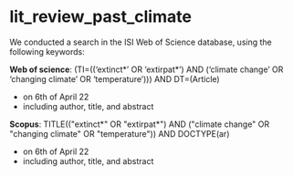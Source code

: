 # lit_review_past_climate

We conducted a search in the ISI Web of Science database, using the following keywords: 

**Web of science**: (TI=((‘extinct*’ OR ‘extirpat*’) AND (‘climate change’ OR ‘changing climate’ OR ‘temperature’))) AND DT=(Article)
- on 6th of April 22
- including author, title, and abstract

**Scopus**: TITLE(("extinct*" OR "extirpat*") AND ("climate change" OR "changing climate" OR "temperature")) AND DOCTYPE(ar)
- on 6th of April 22
- including author, title, and abstract

 


